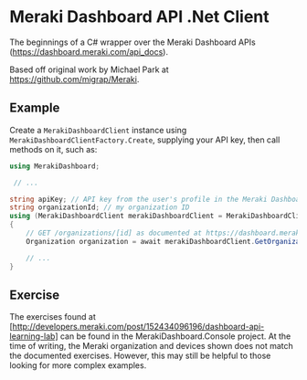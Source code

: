 # Meraki Dashboard API .Net Client

The beginnings of a C# wrapper over the Meraki Dashboard APIs (https://dashboard.meraki.com/api_docs).

Based off original work by Michael Park at https://github.com/migrap/Meraki.

## Example

Create a `MerakiDashboardClient` instance using `MerakiDashboardClientFactory.Create`, supplying your API key, 
then call methods on it, such as:

``` C#
using MerakiDashboard;

 // ...

string apiKey; // API key from the user's profile in the Meraki Dashboard
string organizationId; // my organization ID
using (MerakiDashboardClient merakiDashboardClient = MerakiDashboardClientFactory.Create(apiKey))
{
	// GET /organizations/[id] as documented at https://dashboard.meraki.com/api_docs#return-an-organization
	Organization organization = await merakiDashboardClient.GetOrganizationAsync(organizationId);

	// ...
}
```

## Exercise

The exercises found at [http://developers.meraki.com/post/152434096196/dashboard-api-learning-lab] can be found 
in the MerakiDashboard.Console project. At the time of writing, the Meraki organization and devices shown does
not match the documented exercises. However, this may still be helpful to those looking for more complex
examples.

